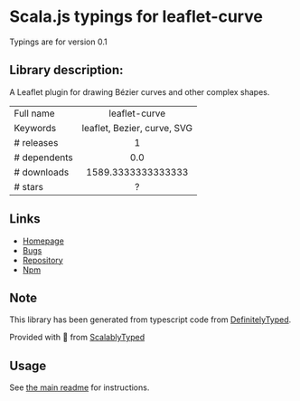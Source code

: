 
# Scala.js typings for leaflet-curve

Typings are for version 0.1

## Library description:
A Leaflet plugin for drawing Bézier curves and other complex shapes.

|                    |                 |
| ------------------ | :-------------: |
| Full name          | leaflet-curve |
| Keywords           | leaflet, Bezier, curve, SVG |
| # releases         | 1 |
| # dependents       | 0.0 |
| # downloads        | 1589.3333333333333 |
| # stars            | ? |

## Links
- [Homepage](https://github.com/onikiienko/Leaflet.curve#readme)
- [Bugs](https://github.com/onikiienko/Leaflet.curve/issues)
- [Repository](https://github.com/onikiienko/Leaflet.curve)
- [Npm](https://www.npmjs.com/package/leaflet-curve)
    


## Note
This library has been generated from typescript code from [DefinitelyTyped](https://definitelytyped.org).

Provided with :purple_heart: from [ScalablyTyped](https://github.com/oyvindberg/ScalablyTyped)

## Usage
See [the main readme](../../readme.md) for instructions.


